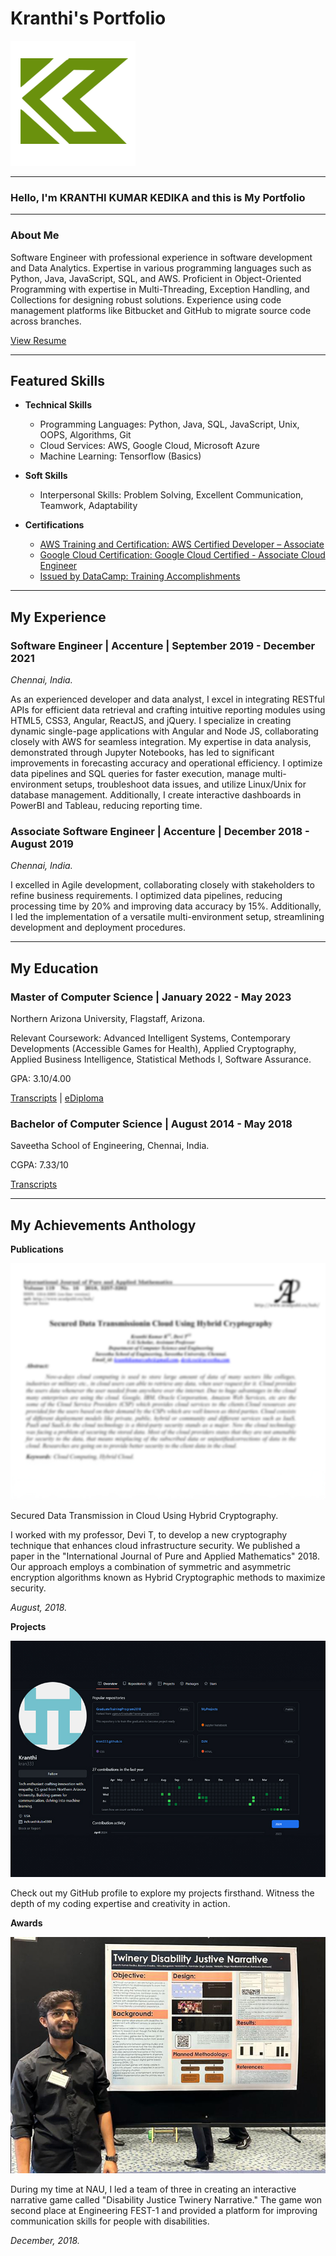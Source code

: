 # Kranthi's Portfolio

![Logo](images/logo2.png)

---

### Hello, I'm  KRANTHI KUMAR KEDIKA and this is My Portfolio

---

### About Me

Software Engineer with professional experience in software development and Data Analytics. Expertise in various programming languages such as Python, Java, JavaScript, SQL, and AWS. Proficient in Object-Oriented Programming with expertise in Multi-Threading, Exception Handling, and Collections for designing robust solutions. Experience using code management platforms like Bitbucket and GitHub to migrate source code across branches.

[View Resume](https://drive.google.com/file/d/1pohGUJUzzy57r6SZvQNwznflUnzNXZnm/view?usp=sharing)

---

## Featured Skills

- **Technical Skills**
  - Programming Languages: Python, Java, SQL, JavaScript, Unix, OOPS, Algorithms, Git
  - Cloud Services: AWS, Google Cloud, Microsoft Azure
  - Machine Learning: Tensorflow (Basics)

- **Soft Skills**
  - Interpersonal Skills: Problem Solving, Excellent Communication, Teamwork, Adaptability

- **Certifications**
  - [AWS Training and Certification: AWS Certified Developer – Associate](https://www.credly.com/badges/3d1122b8-2902-4edf-8256-0fe755c0d4ae/public_url)
  - [Google Cloud Certification: Google Cloud Certified - Associate Cloud Engineer](https://www.credly.com/badges/e5dec0ed-35d9-45bf-b1d9-bc03a68c81de/public_url)
  - [Issued by DataCamp: Training Accomplishments](https://drive.google.com/file/d/1w6TZgbfJtnsIfNj0pHs_D5ase6yItTbF/view)

---

## My Experience

### Software Engineer | Accenture | September 2019 - December 2021

_Chennai, India._

As an experienced developer and data analyst, I excel in integrating RESTful APIs for efficient data retrieval and crafting intuitive reporting modules using HTML5, CSS3, Angular, ReactJS, and jQuery. I specialize in creating dynamic single-page applications with Angular and Node JS, collaborating closely with AWS for seamless integration. My expertise in data analysis, demonstrated through Jupyter Notebooks, has led to significant improvements in forecasting accuracy and operational efficiency. I optimize data pipelines and SQL queries for faster execution, manage multi-environment setups, troubleshoot data issues, and utilize Linux/Unix for database management. Additionally, I create interactive dashboards in PowerBI and Tableau, reducing reporting time.


### Associate Software Engineer | Accenture | December 2018 - August 2019

_Chennai, India._

I excelled in Agile development, collaborating closely with stakeholders to refine business requirements. I optimized data pipelines, reducing processing time by 20% and improving data accuracy by 15%. Additionally, I led the implementation of a versatile multi-environment setup, streamlining development and deployment procedures.

---

## My Education

### Master of Computer Science | January 2022 - May 2023

Northern Arizona University, Flagstaff, Arizona.

Relevant Coursework: Advanced Intelligent Systems, Contemporary Developments (Accessible Games for Health), Applied Cryptography, Applied Business Intelligence, Statistical Methods I, Software Assurance.

GPA: 3.10/4.00

[Transcripts](https://drive.google.com/file/d/1h8WkRTWBa7EahNBRXds-qubNXO-b1iZJ/view?usp=sharing) | [eDiploma](https://drive.google.com/file/d/1OGnvXGa7QQeP9Uzoa4gAyhRqLRfIFUBk/view?usp=sharing)


### Bachelor of Computer Science | August 2014 - May 2018

Saveetha School of Engineering, Chennai, India.

CGPA: 7.33/10

[Transcripts](https://drive.google.com/file/d/1V9_r5ke7yq31RIwHudzogTSzPBL8WYCi/view?usp=sharing)

---

## My Achievements Anthology

**Publications**

[![Publication Image](images/post_1.jpg)](https://acadpubl.eu/hub/2018-119-16/2/338.pdf)

Secured Data Transmission in Cloud Using Hybrid Cryptography.

I worked with my professor, Devi T, to develop a new cryptography technique that enhances cloud infrastructure security. We published a paper in the "International Journal of Pure and Applied Mathematics" 2018. Our approach employs a combination of symmetric and asymmetric encryption algorithms known as Hybrid Cryptographic methods to maximize security.

_August, 2018._

**Projects**

[![GitHub Projects](images/post_2.jpg)](https://github.com/kran333)

Check out my GitHub profile to explore my projects firsthand. Witness the depth of my coding expertise and creativity in action.

**Awards**

[![Awards Image](images/post_3.jpg)](https://drive.google.com/file/d/15lgXbGsvhFFEUWPdpG2EAUEYPh_zASVd/view?usp=sharing)

During my time at NAU, I led a team of three in creating an interactive narrative game called "Disability Justice Twinery Narrative." The game won second place at Engineering FEST-1 and provided a platform for improving communication skills for people with disabilities.

_December, 2018._
